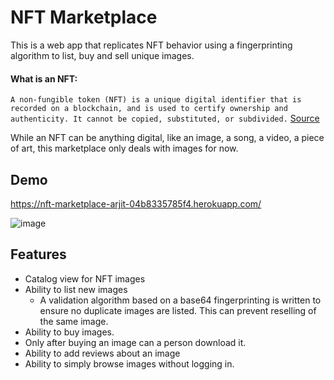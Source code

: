 
# NFT Marketplace

This is a web app that replicates NFT behavior using a fingerprinting algorithm to list, buy and sell unique images.

#### What is an NFT:
```A non-fungible token (NFT) is a unique digital identifier that is recorded on a blockchain, and is used to certify ownership and authenticity. It cannot be copied, substituted, or subdivided.```
[Source](https://en.wikipedia.org/wiki/Non-fungible_token)

While an NFT can be anything digital, like an image, a song, a video, a piece of art, this marketplace only deals with images for now.






## Demo

https://nft-marketplace-arjit-04b8335785f4.herokuapp.com/

![image](https://github.com/arjitg/web-projects/assets/15131095/a7d7a641-d772-4153-8798-bb66600a1672)


## Features

- Catalog view for NFT images
- Ability to list new images
  - A validation algorithm based on a base64 fingerprinting is written to ensure no duplicate images are listed. This can prevent reselling of the same image.
- Ability to buy images.
 - Only after buying an image can a person download it.
- Ability to add reviews about an image
- Ability to simply browse images without logging in.
